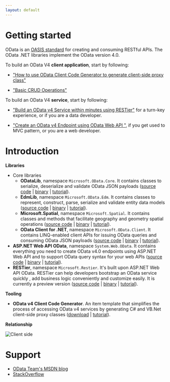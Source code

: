 ```yaml
---
layout: default
---
```


# Getting started

OData is an [OASIS standard](https://www.oasis-open.org/committees/tc_home.php?wg_abbrev=odata) for creating and consuming RESTful APIs. The OData .NET libraries implement the OData version 4.0.

To build an OData V4 **client application**, start by following:

- ["How to use OData Client Code Generator to generate client-side proxy class"](http://blogs.msdn.com/b/odatateam/archive/2014/03/12/how-to-use-odata-client-code-generator-to-generate-client-side-proxy-class.aspx)

- ["Basic CRUD Operations"](http://odata.github.io/odata.net/#04-01-basic-crud-operations)

To build an OData V4 **service**, start by following:

- ["Build an OData v4 Service within minutes using RESTier"](http://odata.github.io/RESTier/#01-01-Introduction) for a turn-key experience, or if you are a data developer.

- ["Create an OData v4 Endpoint using OData Web API "](http://odata.github.io/WebApi/#01-02-getting-started), if you get used to MVC pattern, or you are a web developer.

# Introduction

**Libraries**

- Core libraries
	- **ODataLib**, namespace `Microsoft.OData.Core`. It contains classes to serialize, deserialize and validate OData JSON payloads ([source code](https://github.com/OData/odata.net/) \| [binary](http://www.nuget.org/packages/Microsoft.OData.Core/) \| [tutorial](http://odata.github.io/odata.net/)).
	- **EdmLib**, namespace `Microsoft.OData.Edm`. It contains classes to represent, construct, parse, serialize and validate entity data models ([source code](https://github.com/OData/odata.net/) \| [binary](http://www.nuget.org/packages/Microsoft.OData.Edm/) \| [tutorial](http://odata.github.io/odata.net/)).
	- **Microsoft.Spatial**, namespace `Microsoft.Spatial`. It contains classes and methods that facilitate geography and geometry spatial operations ([source code](https://github.com/OData/odata.net/) \| [binary](http://www.nuget.org/packages/Microsoft.Spatial/) \| [tutorial](http://odata.github.io/odata.net/)).
    - **OData Client for .NET**, namespace `Microsoft.OData.Client`. It contains LINQ-enabled client APIs for issuing OData queries and consuming OData JSON payloads ([source code](https://github.com/OData/odata.net/) \| [binary](http://www.nuget.org/packages/Microsoft.OData.Client/) \| [tutorial](http://odata.github.io/odata.net/)).
- **ASP.NET Web API OData**, namespace `System.Web.OData`. It contains everything you need to create OData v4.0 endpoints using ASP.NET Web API and to support OData query syntax for your web APIs ([source code](https://github.com/OData/WebApi) \| [binary](http://www.nuget.org/packages/Microsoft.AspNet.OData/) \| [tutorial](http://odata.github.io/WebApi/)).
- **RESTier**, namespace `Microsoft.Restier`. It's built upon ASP.NET Web API OData.  RESTier can help developers bootstrap an OData service quickly , add business logic conveniently and customize easily. It is currently a preview version ([source code](https://github.com/OData/RESTier) \| [binary](http://www.nuget.org/packages/Microsoft.Restier/) \| [tutorial](http://odata.github.io/RESTier/)).

**Tooling**

- **OData v4 Client Code Generator**. An item template that simplifies the process of accessing OData v4 services by generating C# and VB.Net client-side proxy classes ([download](https://visualstudiogallery.msdn.microsoft.com/9b786c0e-79d1-4a50-89a5-125e57475937) \| [tutorial](http://blogs.msdn.com/b/odatateam/archive/2014/03/11/how-to-use-odata-client-code-generator-to-generate-client-side-proxy-class.aspx)).

**Relationship**

![Client side]({{site.baseurl}}/assets/library-relationship.png)

# Support

- [OData Team's MSDN blog](http://blogs.msdn.com/b/odatateam/)
- [StackOverflow](http://stackoverflow.com/questions/tagged/odata)
